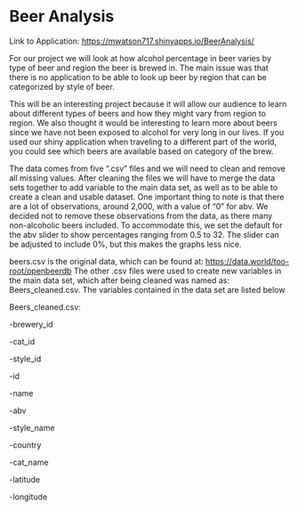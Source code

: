 # Beer Analysis

Link to Application: https://mwatson717.shinyapps.io/BeerAnalysis/

For our project we will look at how alcohol percentage in beer varies by type of beer and region the beer is brewed in. The main issue was that there is no application to be able to look up beer by region that can be categorized by style of beer. 

This will be an interesting project because it will allow our audience to learn about different types of beers and how they might vary from region to region. We also thought it would be interesting to learn more about beers since we have not been exposed to alcohol for very long in our lives. If you used our shiny application when traveling to a different part of the world, you could see which beers are available based on category of the brew.

The data comes from five “.csv” files and we will need to clean and remove all missing values. After cleaning the files we will have to merge the data sets together to add variable to the main data set, as well as to be able to create a clean and usable dataset. One important thing to note is that there are a lot of observations, around 2,000, with a value of “0” for abv. We decided not to remove these observations from the data, as there many non-alcoholic beers included. To accommodate this, we set the default for the abv slider to show percentages ranging from 0.5 to 32. The slider can be adjusted to include 0%, but this makes the graphs less nice.

beers.csv is the original data, which can be found at: https://data.world/too-root/openbeerdb
The other .csv files were used to create new variables in the main data set, which after being cleaned was named as: Beers_cleaned.csv. The variables contained in the data set are listed below

Beers_cleaned.csv:

-brewery_id

-cat_id

-style_id

-id

-name

-abv

-style_name

-country

-cat_name

-latitude

-longitude
